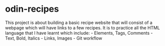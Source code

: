 # odin-recipes
This project is about building a basic recipe website that will consist of a webpage which will have links to a few recipes.
It is to practice all the HTML language that I have learnt which include:
    - Elements, Tags, Comments
    - Text, Bold, Italics
    - Links, Images
    - Git workflow